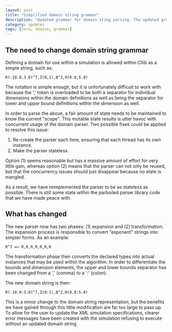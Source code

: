 ```yaml
---
layout: post
title: "Simplified domain string grammar"
description: "Updated grammar for domain sting parsing. The updated grammar results in a simpler parse for the domain string and clearer instance creation strategies."
category: updates
tags: [core, domain, grammar]
---
```


## The need to change domain string grammar
Defining a domain for use within a simulation is allowed within CIlib
as a simple string, such as:

    R(-10.0,3.0)^7,Z(0,1),B^2,R(0.0,5.0)

The notation is simple enough, but it is unfortunately difficult to work with
because the ',' token is overloaded to be both a separator for individual
dimensions within the domain definitions as well as being the separator for
lower and upper bound definitions within the dimension as well.

<!-- more -->

In order to parse the above, a fair amount of state needs to be maintained
to know the current "scope". This mutable state results is utter havoc with
concurrent usage of the domain parser. Two possible fixes could be applied to
resolve this issue:

1. Re-create the parser each time, ensuring that each thread has its own
   instance.
2. Make the parser stateless.

Option (1) seems reasonable but has a massive amount of effort for very little
gain, whereas option (2) means that the parser can not only be reused, but that
the concurrency issues should just disappear because no state is mangled.

As a result, we have reimplemented the parser to be as stateless as possible.
There is still some state within the parboiled parser library code that we
have made peace with.

## What has changed
The new parser now has two phases: (1) expansion and (2) transformation. The
expansion process is responsible to convert "exponent" strings into simpler
forms. As an example:

    R^7 => R,R,R,R,R,R,R

The transformation phase then converts the declared types into actual instances
that may be used within the algorithm. In order to differentiate the bounds
and dimension elements, the upper and lower bounds separator has been changed
from a ',' (comma) to a ':' (colon).

The new domain string is then:

    R(-10.0:3.0)^7,Z(0:1),B^2,R(0.0:5.0)

This is a minor change to the domain string representation, but the benefits
we have gained through this little modification are far too large to pass up.
To allow for the user to update the XML simulation specifications, clearer
error messages have been created with the simulation refusing to execute
without an updated domain string.

